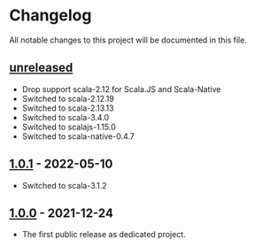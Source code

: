 # Changelog

All notable changes to this project will be documented in this file.

## [unreleased]
- Drop support scala-2.12 for Scala.JS and Scala-Native
- Switched to scala-2.12.19
- Switched to scala-2.13.13
- Switched to scala-3.4.0
- Switched to scalajs-1.15.0
- Switched to scala-native-0.4.7

## [1.0.1] - 2022-05-10
- Switched to scala-3.1.2

## [1.0.0] - 2021-12-24
- The first public release as dedicated project.

[unreleased]: https://github.com/kcrypt/scala-sha/compare/v1.0.1...HEAD
[1.0.1]: https://github.com/kcrypt/scala-sha/compare/v1.0.0...v1.0.1
[1.0.0]: https://github.com/kcrypt/scala-sha/releases/tag/v1.0.0
